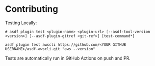 # Contributing

Testing Locally:

```shell
# asdf plugin test <plugin-name> <plugin-url> [--asdf-tool-version <version>] [--asdf-plugin-gitref <git-ref>] [test-command*]

asdf plugin test awscli https://github.com/<YOUR GITHUB USERNAME>/asdf-awscli.git "aws --version"
```

Tests are automatically run in GitHub Actions on push and PR.
